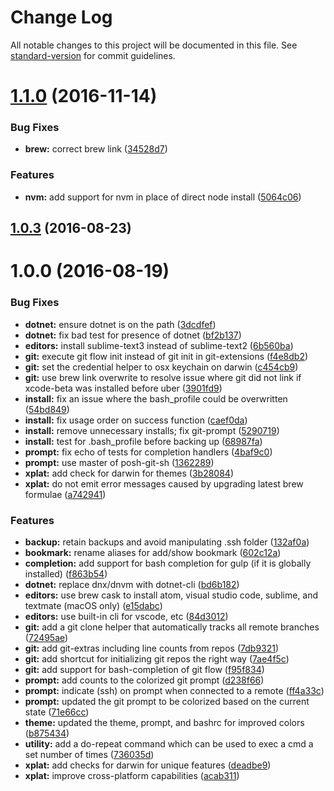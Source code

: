 # Change Log

All notable changes to this project will be documented in this file. See [standard-version](https://github.com/conventional-changelog/standard-version) for commit guidelines.

<a name="1.1.0"></a>
# [1.1.0](https://github.com/pulsebridge/uber/compare/v1.0.2...v1.1.0) (2016-11-14)


### Bug Fixes

* **brew:** correct brew link ([34528d7](https://github.com/pulsebridge/uber/commit/34528d7))


### Features

* **nvm:** add support for nvm in place of direct node install ([5064c06](https://github.com/pulsebridge/uber/commit/5064c06))



<a name="1.0.3"></a>
## [1.0.3](https://github.com/pulsebridge/uber/compare/v1.0.2...v1.0.3) (2016-08-23)



<a name="1.0.0"></a>
# 1.0.0 (2016-08-19)


### Bug Fixes

* **dotnet:** ensure dotnet is on the path ([3dcdfef](https://github.com/pulsebridge/uber/commit/3dcdfef))
* **dotnet:** fix bad test for presence of dotnet ([bf2b137](https://github.com/pulsebridge/uber/commit/bf2b137))
* **editors:** install sublime-text3 instead of sublime-text2 ([6b560ba](https://github.com/pulsebridge/uber/commit/6b560ba))
* **git:** execute git flow init instead of git init in git-extensions ([f4e8db2](https://github.com/pulsebridge/uber/commit/f4e8db2))
* **git:** set the credential helper to osx keychain on darwin ([c454cb9](https://github.com/pulsebridge/uber/commit/c454cb9))
* **git:** use brew link overwrite to resolve issue where git did not link if xcode-beta was installed before uber ([3901fd9](https://github.com/pulsebridge/uber/commit/3901fd9))
* **install:** fix an issue where the bash_profile could be overwritten ([54bd849](https://github.com/pulsebridge/uber/commit/54bd849))
* **install:** fix usage order on success function ([caef0da](https://github.com/pulsebridge/uber/commit/caef0da))
* **install:** remove unnecessary installs; fix git-prompt ([5290719](https://github.com/pulsebridge/uber/commit/5290719))
* **install:** test for .bash_profile before backing up ([68987fa](https://github.com/pulsebridge/uber/commit/68987fa))
* **prompt:** fix echo of tests for completion handlers ([4baf9c0](https://github.com/pulsebridge/uber/commit/4baf9c0))
* **prompt:** use master of posh-git-sh ([1362289](https://github.com/pulsebridge/uber/commit/1362289))
* **xplat:** add check for darwin for themes ([3b28084](https://github.com/pulsebridge/uber/commit/3b28084))
* **xplat:** do not emit error messages caused by upgrading latest brew formulae ([a742941](https://github.com/pulsebridge/uber/commit/a742941))


### Features

* **backup:** retain backups and avoid manipulating .ssh folder ([132af0a](https://github.com/pulsebridge/uber/commit/132af0a))
* **bookmark:** rename aliases for add/show bookmark ([602c12a](https://github.com/pulsebridge/uber/commit/602c12a))
* **completion:** add support for bash completion for gulp (if it is globally installed) ([f863b54](https://github.com/pulsebridge/uber/commit/f863b54))
* **dotnet:** replace dnx/dnvm with dotnet-cli ([bd6b182](https://github.com/pulsebridge/uber/commit/bd6b182))
* **editors:** use brew cask to install atom, visual studio code, sublime, and textmate (macOS only) ([e15dabc](https://github.com/pulsebridge/uber/commit/e15dabc))
* **editors:** use built-in cli for vscode, etc ([84d3012](https://github.com/pulsebridge/uber/commit/84d3012))
* **git:** add a git clone helper that automatically tracks all remote branches ([72495ae](https://github.com/pulsebridge/uber/commit/72495ae))
* **git:** add git-extras including line counts from repos ([7db9321](https://github.com/pulsebridge/uber/commit/7db9321))
* **git:** add shortcut for initializing git repos the right way ([7ae4f5c](https://github.com/pulsebridge/uber/commit/7ae4f5c))
* **git:** add support for bash-completion of git flow ([f95f834](https://github.com/pulsebridge/uber/commit/f95f834))
* **prompt:** add counts to the colorized git prompt ([d238f66](https://github.com/pulsebridge/uber/commit/d238f66))
* **prompt:** indicate (ssh) on prompt when connected to a remote ([ff4a33c](https://github.com/pulsebridge/uber/commit/ff4a33c))
* **prompt:** updated the git prompt to be colorized based on the current state ([71e66cc](https://github.com/pulsebridge/uber/commit/71e66cc))
* **theme:** updated the theme, prompt, and bashrc for improved colors ([b875434](https://github.com/pulsebridge/uber/commit/b875434))
* **utility:** add a do-repeat command which can be used to exec a cmd a set number of times ([736035d](https://github.com/pulsebridge/uber/commit/736035d))
* **xplat:** add checks for darwin for unique features ([deadbe9](https://github.com/pulsebridge/uber/commit/deadbe9))
* **xplat:** improve cross-platform capabilities ([acab311](https://github.com/pulsebridge/uber/commit/acab311))
